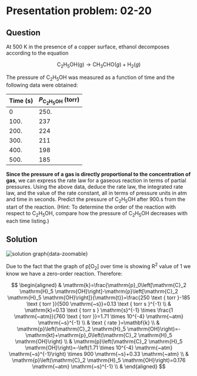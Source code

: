 # Presentation problem: 02-20

## Question

At $500 \mathrm{~K}$ in the presence of a copper surface, ethanol decomposes according to the equation

$$
\mathrm{C}_2 \mathrm{H}_5 \mathrm{OH}(\mathrm{g}) \longrightarrow \mathrm{CH}_3 \mathrm{CHO}(g)+\mathrm{H}_2(g)
$$

The pressure of $\mathrm{C}_2 \mathrm{H}_5 \mathrm{OH}$ was measured as a function of time and the following data were obtained:

| Time (s) | $P_{\mathrm{C}_2 \mathrm{H}_5 \mathrm{OH}} \text { (torr) }$ |
| -------- | ------------------------------------------------------------ |
| 0        | 250.                                                         |
| 100.     | 237                                                          |
| 200.     | 224                                                          |
| 300.     | 211                                                          |
| 400.     | 198                                                          |
| 500.     | 185                                                          |

**Since the pressure of a gas is directly proportional to the concentration of gas**, we can express the rate law for a gaseous reaction in terms of partial pressures. Using the above data, deduce the rate law, the integrated rate law, and the value of the rate constant, all in terms of pressure units in atm and time in seconds. Predict the pressure of $\mathrm{C}_2 \mathrm{H}_5 \mathrm{OH}$ after $900 . \mathrm{s}$ from the start of the reaction. (Hint: To determine the order of the reaction with respect to $\mathrm{C}_2 \mathrm{H}_5 \mathrm{OH}$, compare how the pressure of $\mathrm{C}_2 \mathrm{H}_5 \mathrm{OH}$ decreases with each time listing.)

## Solution

![solution graph](https://r2.toshiki.dev/image/chemistry/solution1.png){data-zoomable}

Due to the fact that the graph of $\mathrm{p}\left[\mathrm{O}_2\right]$ over time is showing $\mathrm{R}^2$ value of 1 we know we have a zero-order reaction. Therefore:

$$
\begin{aligned}
& \mathrm{k}=\frac{\mathrm{p}_0\left[\mathrm{C}_2 \mathrm{H}_5 \mathrm{OH}\right]-\mathrm{p}\left[\mathrm{C}_2 \mathrm{H}_5 \mathrm{OH}\right]}{\mathrm{t}}=\frac{250 \text { torr }-185 \text { torr }}{500 \mathrm{~s}}=0.13 \text { torr s }^{-1} \\
& \mathrm{k}=0.13 \text { torr s } \mathrm{s}^{-1} \times \frac{1 \mathrm{~atm}}{760 \text { torr }}=1.71 \times 10^{-4} \mathrm{~atm} \mathrm{~s}^{-1} \\
& \text { rate }=\mathbf{k} \\
& \mathrm{p}\left(\mathrm{C}_2 \mathrm{H}_5 \mathrm{OH}\right)=-\mathrm{kt}+\mathrm{p}_0\left(\mathrm{C}_2 \mathrm{H}_5 \mathrm{OH}\right) \\
& \mathrm{p}\left(\mathrm{C}_2 \mathrm{H}_5 \mathrm{OH}\right)=-\left(1.71 \times 10^{-4} \mathrm{~atm} \mathrm{~s}^{-1}\right) \times 900 \mathrm{~s}+0.33 \mathrm{~atm} \\
& \mathrm{p}\left(\mathrm{C}_2 \mathrm{H}_5 \mathrm{OH}\right)=0.176 \mathrm{~atm} \mathrm{~s}^{-1} \\
&
\end{aligned}
$$
